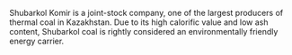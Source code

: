Shubarkol Komir is a joint-stock company, one of the largest producers of thermal coal in Kazakhstan.
Due to its high calorific value and low ash content, Shubarkol coal is rightly considered an environmentally friendly energy carrier.
